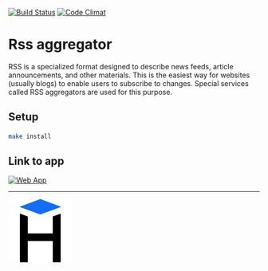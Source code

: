 [![Build Status](https://github.com/NikoKrauche/frontend-project-11/workflows/hexlet-check/badge.svg)](https://github.com/NikoKrauche/frontend-project-11/actions)
[![Code Climat](https://api.codeclimate.com/v1/badges/6e96a44c02478d16771a/maintainability)](https://codeclimate.com/github/NikoKrauche/frontend-project-11/maintainability)

# Rss aggregator
RSS is a specialized format designed to describe news feeds, article announcements, and other materials. This is the easiest way for websites (usually blogs) to enable users to subscribe to changes. Special services called RSS aggregators are used for this purpose.
## Setup

```sh
make install
```

## Link to app

[![Web App](https://lh3.google.com/u/0/d/1ew3NaDT74wwj-j-sJPMZEZCFrG0AlReA=w2560-h1313-iv1)](https://frontend-project-11-pied-iota.vercel.app/)

***
 [![Hexlet Ltd. logo](https://raw.githubusercontent.com/Hexlet/assets/master/images/hexlet_logo128.png)](https://ru.hexlet.io/u/nikokrauch)
